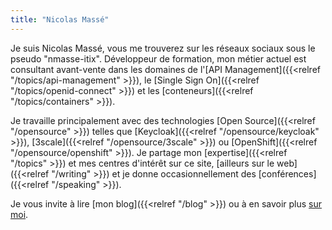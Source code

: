 ```yaml
---
title: "Nicolas Massé"
---
```


Je suis Nicolas Massé, vous me trouverez sur les réseaux sociaux sous le pseudo "nmasse-itix".
Développeur de formation, mon métier actuel est consultant avant-vente dans les domaines de l'[API Management]({{<relref "/topics/api-management" >}}), le [Single Sign On]({{<relref "/topics/openid-connect" >}}) et les [conteneurs]({{<relref "/topics/containers" >}}).

Je travaille principalement avec des technologies [Open Source]({{<relref "/opensource" >}}) telles que [Keycloak]({{<relref "/opensource/keycloak" >}}), [3scale]({{<relref "/opensource/3scale" >}}) ou [OpenShift]({{<relref "/opensource/openshift" >}}).
Je partage mon [expertise]({{<relref "/topics" >}}) et mes centres d'intérêt sur ce site, [ailleurs sur le web]({{<relref "/writing" >}}) et je donne occasionnellement des [conférences]({{<relref "/speaking" >}}).

Je vous invite à lire [mon blog]({{<relref "/blog" >}}) ou à en savoir plus [sur moi](https://www.linkedin.com/in/nicolasmasse/).

